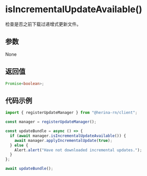 # isIncrementalUpdateAvailable()

检查是否之前下载过递增式更新文件。

## 参数

None

## 返回值

```typescript
Promise<boolean>;
```

## 代码示例

```typescript
import { registerUpdateManager } from "@herina-rn/client";

const manager = registerUpdateManager();

const updateBundle = async () => {
  if (await manager.isIncrementalUpdateAvailable()) {
    await manager.applyIncrementalUpdate(true);
  } else {
    Alert.alert("Have not downloaded incremental updates.");
  }
};

await updateBundle();
```
